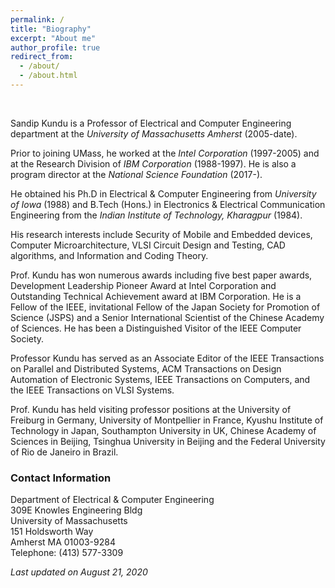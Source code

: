 ```yaml
---
permalink: /
title: "Biography"
excerpt: "About me"
author_profile: true
redirect_from: 
  - /about/
  - /about.html
---
```


 <br>  

Sandip Kundu is a Professor of Electrical and Computer Engineering department at the *University of Massachusetts Amherst* (2005-date).  

Prior to joining UMass, he worked at the *Intel Corporation* (1997-2005) and at the Research Division of *IBM Corporation* (1988-1997). He is also a program director at the *National Science Foundation* (2017-).

He obtained his Ph.D in Electrical & Computer Engineering from *University of Iowa* (1988) and B.Tech (Hons.) in Electronics & Electrical Communication Engineering from the *Indian Institute of Technology, Kharagpur* (1984).

His research interests include Security of Mobile and Embedded devices, Computer Microarchitecture, VLSI Circuit Design and Testing, CAD algorithms, and Information and Coding Theory. 

Prof. Kundu has won numerous awards including five best paper awards, Development Leadership Pioneer Award at Intel Corporation and Outstanding Technical Achievement award at IBM Corporation. He is a Fellow of the IEEE, invitational Fellow of the Japan Society for Promotion of Science (JSPS) and a Senior International Scientist of the Chinese Academy of Sciences. He has been a Distinguished Visitor of the IEEE Computer Society. 

Professor Kundu has served as an Associate Editor of the IEEE Transactions on Parallel and Distributed Systems, ACM Transactions on Design Automation of Electronic Systems, IEEE Transactions on Computers, and the IEEE Transactions on VLSI Systems.

Prof. Kundu has held visiting professor positions at the University of Freiburg in Germany, University of Montpellier in France, Kyushu Institute of Technology in Japan, Southampton University in UK, Chinese Academy of Sciences in Beijing, Tsinghua University in Beijing and the Federal University of Rio de Janeiro in Brazil.


### Contact Information

  Department of Electrical & Computer Engineering <br/>
  309E Knowles Engineering Bldg <br/>
  University of Massachusetts <br/>
  151 Holdsworth Way <br/>
  Amherst MA 01003-9284 <br/>
  Telephone: (413) 577-3309 <br/>
 
 *Last updated on August 21, 2020*
